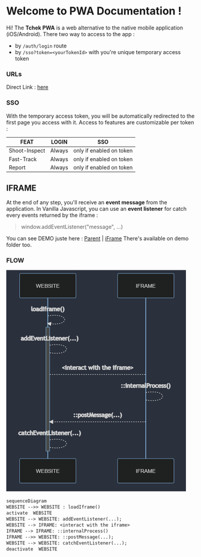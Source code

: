 # Welcome to PWA Documentation !
Hi! The **Tchek PWA** is a web alternative to the native mobile application (iOS/Android).
There two way to access to the app :
- by `/auth/login` route
- by `/sso?token=<yourTokenId>` with you're unique temporary access token

### URLs
Direct Link : [here](https://devliveapi.tchek.fr/en/pwa/home)

### SSO
With the temporary access token, you will be automatically redirected to the first page you access with it.
Access to features are customizable per token :

|FEAT				|LOGIN							|SSO							|
|-------------------|-------------------------------|-------------------------------|
|Shoot-Inspect   	|Always							|only if enabled on token		|
|Fast-Track      	|Always							|only if enabled on token		|
|Report          	|Always							|only if enabled on token 		|


## IFRAME
At the end of any step, you'll receive an **event message** from the application.
In Vanilla Javascript, you can use an **event listener** for catch every events returned by the iframe :
> window.addEventListener("message", ...)

You can see DEMO juste here : [Parent](https://codesandbox.io/s/vanilla-iframe-parent-4pxknv) | [iFrame](https://codesandbox.io/s/vanilla-iframe-child-b0pdft?file=/index.html:841-881)
There's available on demo folder too.

### FLOW
![img.png](sequence_diagram.png)

```mermaid
sequenceDiagram
WEBSITE -->> WEBSITE : loadIframe()
activate  WEBSITE
WEBSITE --> WEBSITE: addEventListener(...);
WEBSITE --> IFRAME: <interact with the iframe>
IFRAME --> IFRAME: ::internalProcess()
IFRAME -->> WEBSITE: ::postMessage(...);
WEBSITE --> WEBSITE: catchEventListener(...);
deactivate  WEBSITE 
```
